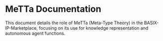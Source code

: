 # MeTTa Documentation

This document details the role of MeTTa (Meta-Type Theory) in the BASIX-IP-Marketplace, focusing on its use for knowledge representation and autonomous agent functions.

